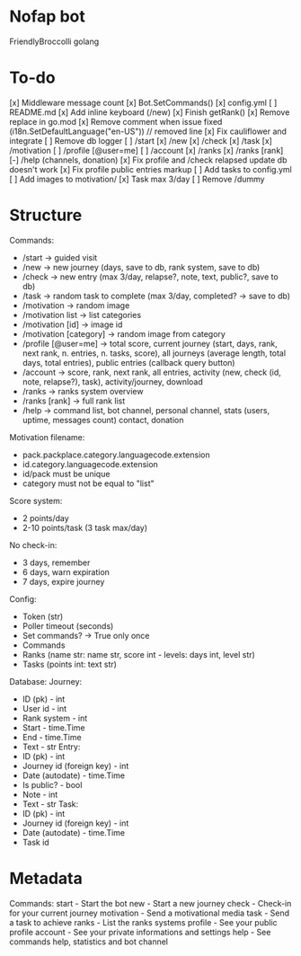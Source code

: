 # Nofap bot
FriendlyBroccolli golang

# To-do
[x] Middleware message count
[x] Bot.SetCommands()
[x] config.yml
[ ] README.md
[x] Add inline keyboard (/new)
[x] Finish getRank()
[x] Remove replace in go.mod
[x] Remove comment when issue fixed (i18n.SetDefaultLanguage("en-US")) // removed line
[x] Fix cauliflower and integrate
[ ] Remove db logger
[ ] /start
[x] /new
[x] /check
[x] /task
[x] /motivation
[ ] /profile [@user=me]
[ ] /account
[x] /ranks
[x] /ranks [rank]
[-] /help (channels, donation)
[x] Fix profile and /check relapsed update db doesn't work
[x] Fix profile public entries markup
[ ] Add tasks to config.yml
[ ] Add images to motivation/
[x] Task max 3/day
[ ] Remove /dummy

# Structure
Commands:
- /start -> guided visit
- /new -> new journey (days, save to db, rank system, save to db)
- /check -> new entry (max 3/day, relapse?, note, text, public?, save to db)
- /task -> random task to complete (max 3/day, completed? -> save to db)
- /motivation -> random image
- /motivation list -> list categories
- /motivation [id] -> image id
- /motivation [category] -> random image from category
- /profile [@user=me] -> total score, current journey (start, days, rank, next rank, n. entries, n. tasks, score), all journeys (average length, total days, total entries), public entries (callback query button)
- /account -> score, rank, next rank, all entries, activity (new, check (id, note, relapse?), task), activity/journey, download
- /ranks -> ranks system overview
- /ranks [rank] -> full rank list
- /help -> command list, bot channel, personal channel, stats (users, uptime, messages count) contact, donation

Motivation filename:
- pack.packplace.category.languagecode.extension
- id.category.languagecode.extension
- id/pack must be unique
- category must not be equal to "list"

Score system:
- 2 points/day
- 2-10 points/task (3 task max/day)

No check-in:
- 3 days, remember
- 6 days, warn expiration
- 7 days, expire journey

Config:
- Token (str)
- Poller timeout (seconds)
- Set commands? -> True only once
- Commands
- Ranks (name str: name str, score int - levels: days int, level str)
- Tasks (points int: text str)

Database:
Journey:
- ID (pk) - int
- User id - int
- Rank system - int
- Start - time.Time
- End - time.Time
- Text - str
Entry:
- ID (pk) - int
- Journey id (foreign key) - int
- Date (autodate) - time.Time
- Is public? - bool
- Note - int
- Text - str
Task:
- ID (pk) - int
- Journey id (foreign key) - int
- Date (autodate) - time.Time
- Task id

# Metadata

Commands:
start - Start the bot
new - Start a new journey
check - Check-in for your current journey
motivation - Send a motivational media
task - Send a task to achieve
ranks - List the ranks systems
profile - See your public profile
account - See your private informations and settings
help - See commands help, statistics and bot channel